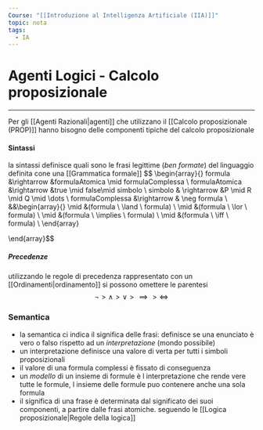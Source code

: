```yaml
---
Course: "[[Introduzione al Intelligenza Artificiale (IIA)]]"
topic: nota
tags:
  - IA
---
```


# Agenti Logici - Calcolo proposizionale
---
Per gli [[Agenti Razionali|agenti]] che utilizzano il [[Calcolo proposizionale (PROP)]]  hanno bisogno delle componenti tipiche del calcolo proposizionale

#### Sintassi
la sintassi definisce quali sono le frasi legittime (_ben formate_) del linguaggio definita cone una [[Grammatica formale]]
$$
\begin{array}{}
formula &\rightarrow &formulaAtomica \mid formulaComplessa \\
formulaAtomica &\rightarrow &true \mid false\mid simbolo \\
simbolo & \rightarrow &P \mid R \mid Q \mid \dots \\
formulaComplessa &\rightarrow & \neg formula \\
&&\begin{array}{}
\mid &(formula \ \land \ formula) \\
\mid &(formula \ \lor \ formula) \\
\mid &(formula \ \implies \ formula) \\
\mid &(formula \ \iff \ formula) \\
\end{array}


\end{array}$$

##### Precedenze
utilizzando le regole di precedenza rappresentato con un [[Ordinamenti|ordinamento]] si possono omettere le parentesi
$$\neg >\land > \lor>\implies >\iff$$

### Semantica
- la semantica ci indica il significa delle frasi: definisce se una enunciato è vero o falso rispetto ad un _interpretazione_ (mondo possibile)
- un interpretazione definisce una valore di verta per tutti i simboli proposizionali
- il valore di una formula complessi è fissato di conseguenza
- un _modello_ di un insieme di formule è l interpretazione che rende vere tutte le formule, l insieme delle formule puo contenere anche una sola formula
- il significa di una frase è determinata dal significato dei suoi componenti, a partire dalle frasi atomiche. seguendo le [[Logica proposizionale|Regole della logica]]


